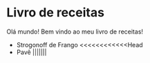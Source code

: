 # Livro de receitas

Olá mundo! Bem vindo ao meu livro de receitas! 

- Strogonoff de Frango
<<<<<<<<<<<<Head
- Pavê
|||||||
